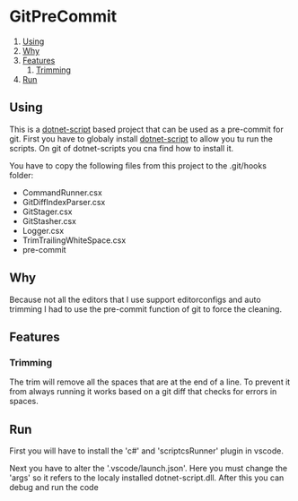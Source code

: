 # GitPreCommit

1. [Using](#Using)
2. [Why](#Why)
3. [Features](#Features)
    1. [Trimming](#Trimming)
4. [Run](#Run)

## Using
This is a [dotnet-script](https://github.com/filipw/dotnet-script) based project that can be used as a pre-commit for git.
First you have to globaly install [dotnet-script](https://github.com/filipw/dotnet-script) to allow you tu run the scripts.
On git of dotnet-scripts you cna find how to install it.

You have to copy the following files from this project to the .git/hooks folder:
* CommandRunner.csx
* GitDiffIndexParser.csx
* GitStager.csx
* GitStasher.csx
* Logger.csx
* TrimTrailingWhiteSpace.csx
* pre-commit

## Why
Because not all the editors that I use support editorconfigs and auto trimming I had to use the pre-commit function of git to force the cleaning.


## Features
### Trimming
The trim will remove all the spaces that are at the end of a line.
To prevent it from always running it works based on a git diff that checks for errors in spaces.

## Run
First you will have to install the 'c#' and 'scriptcsRunner' plugin in vscode.

Next you have to alter the '.vscode/launch.json'.
Here you must change the 'args' so it refers to the localy installed dotnet-script.dll.
After this you can debug and run the code
